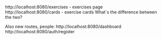 http://localhost:8080/exercises - exercises page
http://localhost:8080/cards - exercise cards
What`s the difference between the two?

Also new routes, people:
http://localhost:8080/dashboard
http://localhost:8080/auth/register
